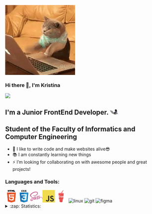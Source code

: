 

 <img src="/Без названия.jfif" style="max-width: 100%;" align="center">

### Hi there 👋, I'm Kristina

![](https://komarev.com/ghpvc/?username=k1ka-e)



## I'm a Junior FrontEnd Developer. <img width="26px" src="/1.gif" />
## Student of the Faculty of Informatics and Computer Engineering

- 💪 I like to write code and make websites alive😎
- 📚 I am constantly learning new things
- ⚡️ I’m looking for collaborating on with awesome people and great projects!

### Languages and Tools:


<img align="left" padding-right= 0; alt="HTML5" width="40" height="40" src="https://raw.githubusercontent.com/github/explore/80688e429a7d4ef2fca1e82350fe8e3517d3494d/topics/html/html.png" style="max-width: 100%;"/>
<img align="left" padding-right= 0; alt="CSS3" width="40" height="40" src="https://raw.githubusercontent.com/github/explore/80688e429a7d4ef2fca1e82350fe8e3517d3494d/topics/css/css.png" style="max-width: 100%;"/>
<img align="left" padding-right= 0; alt="Sass" width="40" height="40" src="https://raw.githubusercontent.com/github/explore/80688e429a7d4ef2fca1e82350fe8e3517d3494d/topics/sass/sass.png" style="max-width: 100%;"/>
<img align="left" padding-right= 0; alt="JavaScript" width="40" height="40" src="https://raw.githubusercontent.com/github/explore/80688e429a7d4ef2fca1e82350fe8e3517d3494d/topics/javascript/javascript.png" style="max-width: 100%;"/>
<img padding-right= 0; src="https://github.com/devicons/devicon/raw/master/icons/gulp/gulp-plain.svg" title="Gulp" width="40" height="40" style="max-width: 100%;">
<img padding-right= 0; src="https://raw.githubusercontent.com/daniilshat/daniilshat/2d7eafe5250314b3d422c86b35de062e0f1f5178/icons/linux.svg" alt="linux" width="40" height="40">
<img padding-right= 0; src="https://raw.githubusercontent.com/daniilshat/daniilshat/2583381c09497c680369e95dce7e029d93484d94/icons/VS-code.svg" alt="git" width="40" height="40" style="max-width: 100%;">
<img padding-right= 0; src="https://raw.githubusercontent.com/daniilshat/daniilshat/2d7eafe5250314b3d422c86b35de062e0f1f5178/icons/figma.svg" alt="figma" width="40" height="40" style="max-width: 100%;">


<details>
  <summary>:zap: Statistics:</summary>
   <img align="left" alt="codeSTACKr's GitHub Stats" src="https://github-readme-stats.vercel.app/api/top-langs/?username=k1ka-e&langs_count=8&layout=compact" />
    <br />
    <img align="left" alt="codeSTACKr's GitHub Stats" src="https://github-readme-stats.vercel.app/api?username=k1ka-e&show_icons=true" />
</details>




